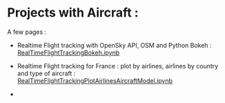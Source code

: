 # Projects with Aircraft :


A few pages :
- Realtime Flight tracking with OpenSky API, OSM and Python Bokeh :
[RealTimeFlightTrackingBokeh.ipynb](RealTimeFlightTrackingBokeh.ipynb)

- Realtime Flight tracking for France : plot by airlines, airlines by country and type of aircraft : [RealTimeFlightTrackingPlotAirlinesAircraftModel.ipynb](RealTimeFlightTrackingPlotAirlinesAircraftModel.ipynb)
 
+

